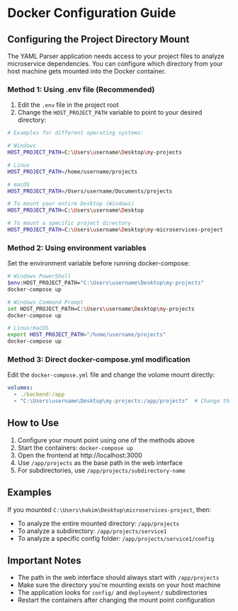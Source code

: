 # Docker Configuration Guide

## Configuring the Project Directory Mount

The YAML Parser application needs access to your project files to analyze microservice dependencies. You can configure which directory from your host machine gets mounted into the Docker container.

### Method 1: Using .env file (Recommended)

1. Edit the `.env` file in the project root
2. Change the `HOST_PROJECT_PATH` variable to point to your desired directory:

```bash
# Examples for different operating systems:

# Windows
HOST_PROJECT_PATH=C:\Users\username\Desktop\my-projects

# Linux
HOST_PROJECT_PATH=/home/username/projects

# macOS
HOST_PROJECT_PATH=/Users/username/Documents/projects

# To mount your entire Desktop (Windows)
HOST_PROJECT_PATH=C:\Users\username\Desktop

# To mount a specific project directory
HOST_PROJECT_PATH=C:\Users\username\Desktop\my-microservices-project
```

### Method 2: Using environment variables

Set the environment variable before running docker-compose:

```bash
# Windows PowerShell
$env:HOST_PROJECT_PATH="C:\Users\username\Desktop\my-projects"
docker-compose up

# Windows Command Prompt
set HOST_PROJECT_PATH=C:\Users\username\Desktop\my-projects
docker-compose up

# Linux/macOS
export HOST_PROJECT_PATH="/home/username/projects"
docker-compose up
```

### Method 3: Direct docker-compose.yml modification

Edit the `docker-compose.yml` file and change the volume mount directly:

```yaml
volumes:
  - ./backend:/app
  - "C:\Users\username\Desktop\my-projects:/app/projects"  # Change this path
```

## How to Use

1. Configure your mount point using one of the methods above
2. Start the containers: `docker-compose up`
3. Open the frontend at http://localhost:3000
4. Use `/app/projects` as the base path in the web interface
5. For subdirectories, use `/app/projects/subdirectory-name`

## Examples

If you mounted `C:\Users\hakim\Desktop\microservices-project`, then:
- To analyze the entire mounted directory: `/app/projects`
- To analyze a subdirectory: `/app/projects/service1`
- To analyze a specific config folder: `/app/projects/service1/config`

## Important Notes

- The path in the web interface should always start with `/app/projects`
- Make sure the directory you're mounting exists on your host machine
- The application looks for `config/` and `deployment/` subdirectories
- Restart the containers after changing the mount point configuration
